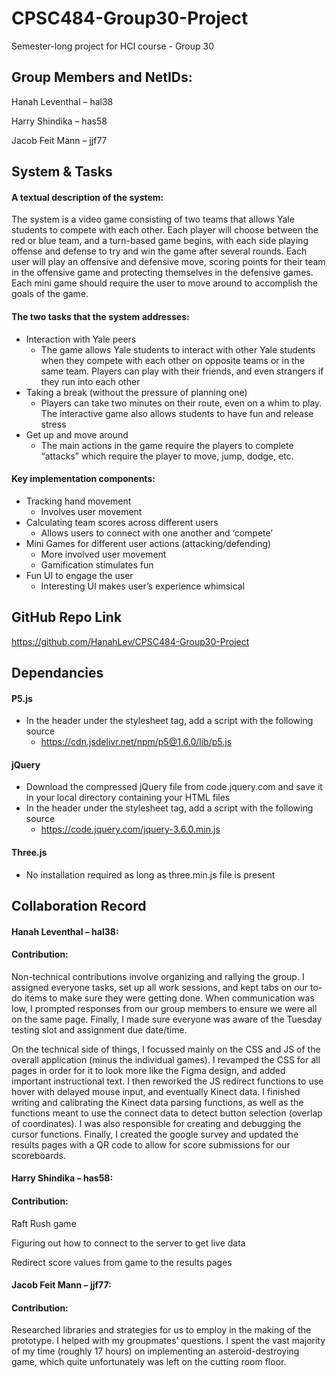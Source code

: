 # CPSC484-Group30-Project
Semester-long project for HCI course - Group 30

## Group Members and NetIDs:
Hanah Leventhal – hal38

Harry Shindika – has58

Jacob Feit Mann – jjf77

## System & Tasks

#### A textual description of the system: 

The system is a video game consisting of two teams that allows Yale students to compete with each other. Each player will choose between the red or blue team, and a turn-based game begins, with each side playing offense and defense to try and win the game after several rounds. Each user will play an offensive and defensive move, scoring points for their team in the offensive game and protecting themselves in the defensive games. Each mini game should require the user to move around to accomplish the goals of the game.

#### The two tasks that the system addresses: 

- Interaction with Yale peers
    - The game allows Yale students to interact with other Yale students when they compete with each other on opposite teams or in the same team. Players can play with their friends, and even strangers if they run into each other
- Taking a break (without the pressure of planning one)
    - Players can take two minutes on their route, even on a whim to play. The interactive game also allows students to have fun and release stress
- Get up and move around
    - The main actions in the game require the players to complete “attacks” which require the player to move, jump, dodge, etc.

#### Key implementation components:

- Tracking hand movement
    - Involves user movement
- Calculating team scores across different users
    - Allows users to connect with one another and ‘compete’
- Mini Games for different user actions (attacking/defending)
    - More involved user movement
    - Gamification stimulates fun
- Fun UI to engage the user
    - Interesting UI makes user’s experience whimsical


## GitHub Repo Link
https://github.com/HanahLev/CPSC484-Group30-Project

## Dependancies
#### P5.js
- In the header under the stylesheet tag, add a script with the following source
    - https://cdn.jsdelivr.net/npm/p5@1.6.0/lib/p5.js
#### jQuery
- Download the compressed jQuery file from code.jquery.com and save it in your local directory containing your HTML files
- In the header under the stylesheet tag, add a script with the following source
    - https://code.jquery.com/jquery-3.6.0.min.js
#### Three.js
- No installation required as long as three.min.js file is present


## Collaboration Record

#### Hanah Leventhal – hal38:
#### Contribution:
Non-technical contributions involve organizing and rallying the group. I assigned everyone tasks, set up all work sessions, and kept tabs on our to-do items to make sure they were getting done. When communication was low, I prompted responses from our group members to ensure we were all on the same page. Finally, I made sure everyone was aware of the Tuesday testing slot and assignment due date/time.

On the technical side of things, I focussed mainly on the CSS and JS of the overall application (minus the individual games). I revamped the CSS for all pages in order for it to look more like the Figma design, and added important instructional text. I then reworked the JS redirect functions to use hover with delayed mouse input, and eventually Kinect data. I finished writing and calibrating the Kinect data parsing functions, as well as the functions meant to use the connect data to detect button selection (overlap of coordinates). I was also responsible for creating and debugging the cursor functions. Finally, I created the google survey and updated the results pages with a QR code to allow for score submissions for our scoreboards.

#### Harry Shindika – has58:
#### Contribution: 
Raft Rush game

Figuring out how to connect to the server to get live data

Redirect score values from game to the results pages

#### Jacob Feit Mann – jjf77:
#### Contribution: 
Researched libraries and strategies for us to employ in the making of the prototype. I helped with my groupmates’ questions. I spent the vast majority of my time (roughly 17 hours) on implementing an asteroid-destroying game, which quite unfortunately was left on the cutting room floor.

